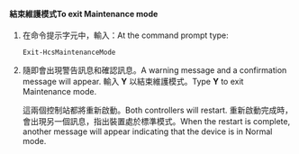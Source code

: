 <!--author=SharS last changed: 9/17/15-->

#### <a name="to-exit-maintenance-mode"></a><span data-ttu-id="6bce7-101">結束維護模式</span><span class="sxs-lookup"><span data-stu-id="6bce7-101">To exit Maintenance mode</span></span>
1. <span data-ttu-id="6bce7-102">在命令提示字元中，輸入：</span><span class="sxs-lookup"><span data-stu-id="6bce7-102">At the command prompt type:</span></span>
   
     `Exit-HcsMaintenanceMode`
2. <span data-ttu-id="6bce7-103">隨即會出現警告訊息和確認訊息。</span><span class="sxs-lookup"><span data-stu-id="6bce7-103">A warning message and a confirmation message will appear.</span></span> <span data-ttu-id="6bce7-104">輸入 **Y** 以結束維護模式。</span><span class="sxs-lookup"><span data-stu-id="6bce7-104">Type **Y** to exit Maintenance mode.</span></span>
   
    <span data-ttu-id="6bce7-105">這兩個控制站都將重新啟動。</span><span class="sxs-lookup"><span data-stu-id="6bce7-105">Both controllers will restart.</span></span> <span data-ttu-id="6bce7-106">重新啟動完成時，會出現另一個訊息，指出裝置處於標準模式。</span><span class="sxs-lookup"><span data-stu-id="6bce7-106">When the restart is complete, another message will appear indicating that the device is in Normal mode.</span></span>

